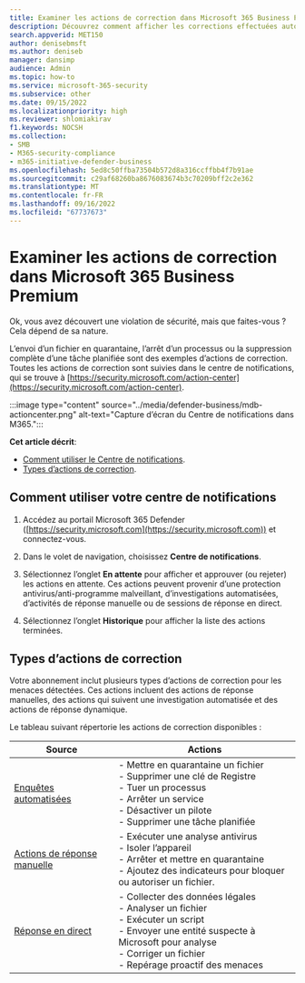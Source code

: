 ```yaml
---
title: Examiner les actions de correction dans Microsoft 365 Business Premium
description: Découvrez comment afficher les corrections effectuées automatiquement ou en attente d’approbation dans le Centre de notifications.
search.appverid: MET150
author: denisebmsft
ms.author: deniseb
manager: dansimp
audience: Admin
ms.topic: how-to
ms.service: microsoft-365-security
ms.subservice: other
ms.date: 09/15/2022
ms.localizationpriority: high
ms.reviewer: shlomiakirav
f1.keywords: NOCSH
ms.collection:
- SMB
- M365-security-compliance
- m365-initiative-defender-business
ms.openlocfilehash: 5ed8c50ffba73504b572d8a316ccffbb4f7b91ae
ms.sourcegitcommit: c29af68260ba8676083674b3c70209bff2c2e362
ms.translationtype: MT
ms.contentlocale: fr-FR
ms.lasthandoff: 09/16/2022
ms.locfileid: "67737673"
---
```

# <a name="review-remediation-actions-in-microsoft-365-business-premium"></a>Examiner les actions de correction dans Microsoft 365 Business Premium

Ok, vous avez découvert une violation de sécurité, mais que faites-vous ? Cela dépend de sa nature.

L’envoi d’un fichier en quarantaine, l’arrêt d’un processus ou la suppression complète d’une tâche planifiée sont des exemples d’actions de correction. Toutes les actions de correction sont suivies dans le centre de notifications, qui se trouve à [https://security.microsoft.com/action-center](https://security.microsoft.com/action-center).

:::image type="content" source="../media/defender-business/mdb-actioncenter.png" alt-text="Capture d’écran du Centre de notifications dans M365.":::

**Cet article décrit**:

- [Comment utiliser le Centre de notifications](#how-to-use-your-action-center).
- [Types d’actions de correction](#types-of-remediation-actions).


## <a name="how-to-use-your-action-center"></a>Comment utiliser votre centre de notifications

1. Accédez au portail Microsoft 365 Defender ([https://security.microsoft.com](https://security.microsoft.com)) et connectez-vous.

2. Dans le volet de navigation, choisissez **Centre de notifications**.

3. Sélectionnez l’onglet **En attente** pour afficher et approuver (ou rejeter) les actions en attente. Ces actions peuvent provenir d’une protection antivirus/anti-programme malveillant, d’investigations automatisées, d’activités de réponse manuelle ou de sessions de réponse en direct.

4. Sélectionnez l’onglet **Historique** pour afficher la liste des actions terminées.

## <a name="types-of-remediation-actions"></a>Types d’actions de correction

Votre abonnement inclut plusieurs types d’actions de correction pour les menaces détectées. Ces actions incluent des actions de réponse manuelles, des actions qui suivent une investigation automatisée et des actions de réponse dynamique.

Le tableau suivant répertorie les actions de correction disponibles :

| Source  | Actions  |
|---------|---------|
| [Enquêtes automatisées](../security/defender-endpoint/automated-investigations.md)      | - Mettre en quarantaine un fichier <br/>- Supprimer une clé de Registre <br/>- Tuer un processus <br/>- Arrêter un service <br/>- Désactiver un pilote <br/>- Supprimer une tâche planifiée        |
| [Actions de réponse manuelle](../security/defender-endpoint/respond-machine-alerts.md)   | - Exécuter une analyse antivirus <br/>- Isoler l’appareil <br/>- Arrêter et mettre en quarantaine <br/>- Ajoutez des indicateurs pour bloquer ou autoriser un fichier.       |
| [Réponse en direct](../security/defender-endpoint/live-response.md)   | - Collecter des données légales <br/>- Analyser un fichier <br/>- Exécuter un script <br/>- Envoyer une entité suspecte à Microsoft pour analyse <br/>- Corriger un fichier <br/>- Repérage proactif des menaces         |
